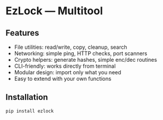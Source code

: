 # EzLock — Multitool

## Features
- File utilities: read/write, copy, cleanup, search  
- Networking: simple ping, HTTP checks, port scanners  
- Crypto helpers: generate hashes, simple enc/dec routines  
- CLI-friendly: works directly from terminal  
- Modular design: import only what you need  
- Easy to extend with your own functions

## Installation
```bash
pip install ezlock
